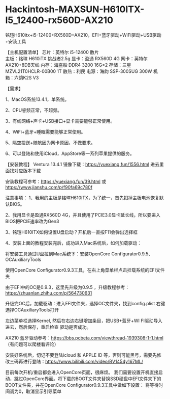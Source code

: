 # Hackintosh-MAXSUN-H610ITX-I5_12400-rx560D-AX210
铭瑄H610itx+i5-12400+RX560D+AX210，EFI+蓝牙驱动+WiFi驱动+USB驱动+安装工具

【主机配置清单】
芯片：英特尔 i5-12400 散片 									    
主板：铭瑄 H610iTX 挑战者2.5g
显卡：盈通 RX560D 4G
网卡：英特尔 AX210+8DB天线
内存：海盗船 DDR4 3200 16G*2
存储：三星 MZVL21T0HCLR-00B00 1T
散热：利民
电源：海韵 SSP-300SUG 300W
机箱：六鸽K2S V3									 

【需求】

1、MacOS系统13.4.1，单系统。

2、CPU睿频正常，不超频。

3、有线网络+声卡+USB接口+显卡需要能够正常使用。

4、WiFi+蓝牙+睡眠需要能够正常使用。

5、隔空投送+随航因为网卡原因，不做要求。

6、可以登陆和使用iCloud，AppStore等一系列苹果提供的服务。


【安装教程】
Ventura 13.4.1 镜像下载：https://yuexiang.fun/1556.html 进去里面找对应版本下载

安装教程可参考：https://yuexiang.fun/39.html 或 https://www.jianshu.com/p/f90fa69c780f


注意事项：
1、我用的主板是铭瑄H610iTX，为了统一，首先扣掉主板电池恢复默认BIOS。

2、我用显卡是盈通RX560D 4G，并且使用了PCIE3.0显卡延长线，所以要进入BIOS把PCIE速率改为Gen3

3、铭瑄H610ITX如何设置U盘启动？开机后一直按F11会弹出选择框

4、安装上面的教程安装完后，成功进入Mac系统后，如何加载驱动：

将安装工具通过U盘拉到Mac系统下：安装OpenCore Configurator0.9.5、OCAuxiliaryTools

使用OpenCore Configurator0.9.3工具，在右上角菜单栏点击挂载系统的EFI文件夹

由于EFI中的OC是0.9.3，这里先升级为0.9.5 ，升级教程参考：https://zhuanlan.zhihu.com/p/564730631

升级完OC后，加载驱动：进入EFI文件夹，选择OC文件夹，找到config.plist 右键选择OCAuxiliaryTools打开

左边菜单栏选择Kernel, 然后在右边右键增加条目，把USB+蓝牙+WI FI驱动导入进去，然后保存，重启检查 驱动是否成功。

AX210 蓝牙驱动参考：https://bbs.pcbeta.com/viewthread-1939308-1-1.html （有问题可以爬楼看评论）

安装好系统后，切记不要登陆icloud 和 APPLE ID 等，否则可能黑号，需要先修改三码再进行登陆：https://www.bilibili.com/video/BV1454y167ML/

目前每次开机/重启都会进入OpenCore页面，很麻烦。
我们需要设置开机直接启动，跳过OpenCore界面。将下载的BOOT文件夹替换SSD硬盘中EFI文件夹下的BOOT文件夹，并在OpenCore Configurator0.9.3工具中做如下设置：
将等待时间调为0，取消显示引导菜单
  
